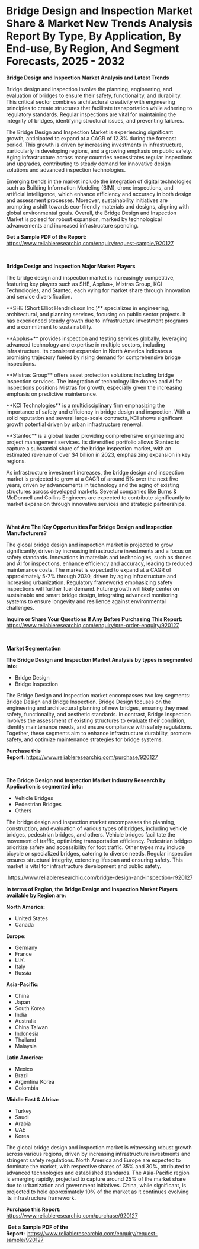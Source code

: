 <p><h1>Bridge Design and Inspection Market Share & Market New Trends Analysis Report By Type, By Application, By End-use, By Region, And Segment Forecasts, 2025 - 2032</h1></p><p><strong>Bridge Design and Inspection Market Analysis and Latest Trends</strong></p>
<p><p>Bridge design and inspection involve the planning, engineering, and evaluation of bridges to ensure their safety, functionality, and durability. This critical sector combines architectural creativity with engineering principles to create structures that facilitate transportation while adhering to regulatory standards. Regular inspections are vital for maintaining the integrity of bridges, identifying structural issues, and preventing failures.</p><p>The Bridge Design and Inspection Market is experiencing significant growth, anticipated to expand at a CAGR of 12.3% during the forecast period. This growth is driven by increasing investments in infrastructure, particularly in developing regions, and a growing emphasis on public safety. Aging infrastructure across many countries necessitates regular inspections and upgrades, contributing to steady demand for innovative design solutions and advanced inspection technologies. </p><p>Emerging trends in the market include the integration of digital technologies such as Building Information Modeling (BIM), drone inspections, and artificial intelligence, which enhance efficiency and accuracy in both design and assessment processes. Moreover, sustainability initiatives are prompting a shift towards eco-friendly materials and designs, aligning with global environmental goals. Overall, the Bridge Design and Inspection Market is poised for robust expansion, marked by technological advancements and increased infrastructure spending.</p></p>
<p><strong>Get a Sample PDF of the Report:&nbsp;</strong> <a href="https://www.reliableresearchiq.com/enquiry/request-sample/920127?utm_campaign=2866&utm_medium=2&utm_source=Github&utm_content=ia&utm_term=18042025&utm_id=bridge-design-and-inspection">https://www.reliableresearchiq.com/enquiry/request-sample/920127</a></p>
<p>&nbsp;</p>
<p><strong>Bridge Design and Inspection Major Market Players</strong></p>
<p><p>The bridge design and inspection market is increasingly competitive, featuring key players such as SHE, Applus+, Mistras Group, KCI Technologies, and Stantec, each vying for market share through innovation and service diversification.</p><p>**SHE (Short Elliot Hendrickson Inc.)** specializes in engineering, architectural, and planning services, focusing on public sector projects. It has experienced steady growth due to infrastructure investment programs and a commitment to sustainability.  </p><p>**Applus+** provides inspection and testing services globally, leveraging advanced technology and expertise in multiple sectors, including infrastructure. Its consistent expansion in North America indicates a promising trajectory fueled by rising demand for comprehensive bridge inspections.</p><p>**Mistras Group** offers asset protection solutions including bridge inspection services. The integration of technology like drones and AI for inspections positions Mistras for growth, especially given the increasing emphasis on predictive maintenance.</p><p>**KCI Technologies** is a multidisciplinary firm emphasizing the importance of safety and efficiency in bridge design and inspection. With a solid reputation and several large-scale contracts, KCI shows significant growth potential driven by urban infrastructure renewal.</p><p>**Stantec** is a global leader providing comprehensive engineering and project management services. Its diversified portfolio allows Stantec to capture a substantial share of the bridge inspection market, with an estimated revenue of over $4 billion in 2023, emphasizing expansion in key regions.</p><p>As infrastructure investment increases, the bridge design and inspection market is projected to grow at a CAGR of around 5% over the next five years, driven by advancements in technology and the aging of existing structures across developed markets. Several companies like Burns & McDonnell and Collins Engineers are expected to contribute significantly to market expansion through innovative services and strategic partnerships.</p></p>
<p>&nbsp;</p>
<p><strong>What Are The Key Opportunities For Bridge Design and Inspection Manufacturers?</strong></p>
<p><p>The global bridge design and inspection market is projected to grow significantly, driven by increasing infrastructure investments and a focus on safety standards. Innovations in materials and technologies, such as drones and AI for inspections, enhance efficiency and accuracy, leading to reduced maintenance costs. The market is expected to expand at a CAGR of approximately 5-7% through 2030, driven by aging infrastructure and increasing urbanization. Regulatory frameworks emphasizing safety inspections will further fuel demand. Future growth will likely center on sustainable and smart bridge design, integrating advanced monitoring systems to ensure longevity and resilience against environmental challenges.</p></p>
<p><strong>Inquire or Share Your Questions If Any Before Purchasing This Report:</strong> <a href="https://www.reliableresearchiq.com/enquiry/pre-order-enquiry/920127?utm_campaign=2866&utm_medium=2&utm_source=Github&utm_content=ia&utm_term=18042025&utm_id=bridge-design-and-inspection">https://www.reliableresearchiq.com/enquiry/pre-order-enquiry/920127</a></p>
<p>&nbsp;</p>
<p><strong>Market Segmentation</strong></p>
<p><strong>The Bridge Design and Inspection Market Analysis by types is segmented into:</strong></p>
<p><ul><li>Bridge Design</li><li>Bridge Inspection</li></ul></p>
<p><p>The Bridge Design and Inspection market encompasses two key segments: Bridge Design and Bridge Inspection. Bridge Design focuses on the engineering and architectural planning of new bridges, ensuring they meet safety, functionality, and aesthetic standards. In contrast, Bridge Inspection involves the assessment of existing structures to evaluate their condition, identify maintenance needs, and ensure compliance with safety regulations. Together, these segments aim to enhance infrastructure durability, promote safety, and optimize maintenance strategies for bridge systems.</p></p>
<p><strong>Purchase this Report:&nbsp;</strong><a href="https://www.reliableresearchiq.com/purchase/920127?utm_campaign=2866&utm_medium=2&utm_source=Github&utm_content=ia&utm_term=18042025&utm_id=bridge-design-and-inspection">https://www.reliableresearchiq.com/purchase/920127</a></p>
<p>&nbsp;</p>
<p><strong>The Bridge Design and Inspection Market Industry Research by Application is segmented into:</strong></p>
<p><ul><li>Vehicle Bridges</li><li>Pedestrian Bridges</li><li>Others</li></ul></p>
<p><p>The bridge design and inspection market encompasses the planning, construction, and evaluation of various types of bridges, including vehicle bridges, pedestrian bridges, and others. Vehicle bridges facilitate the movement of traffic, optimizing transportation efficiency. Pedestrian bridges prioritize safety and accessibility for foot traffic. Other types may include bicycle or specialized bridges, catering to diverse needs. Regular inspection ensures structural integrity, extending lifespan and ensuring safety. This market is vital for infrastructure development and public safety.</p></p>
<p><a href="https://www.reliableresearchiq.com/bridge-design-and-inspection-r920127?utm_campaign=2866&utm_medium=2&utm_source=Github&utm_content=ia&utm_term=18042025&utm_id=bridge-design-and-inspection">&nbsp;https://www.reliableresearchiq.com/bridge-design-and-inspection-r920127</a></p>
<p><strong>In terms of Region, the Bridge Design and Inspection Market Players available by Region are:</strong></p>
<p>
    <p> <strong> North America: </strong>
        <ul>
            <li>United States</li>
            <li>Canada</li>
        </ul>
        </p> 
    <p> <strong> Europe: </strong>
        <ul>
            <li>Germany</li>
            <li>France</li>
            <li>U.K.</li>
            <li>Italy</li>
            <li>Russia</li>
        </ul>
        </p> 
    <p> <strong> Asia-Pacific: </strong>
        <ul>
            <li>China</li>
            <li>Japan</li>
            <li>South Korea</li>
            <li>India</li>
            <li>Australia</li>
            <li>China Taiwan</li>
            <li>Indonesia</li>
            <li>Thailand</li>
            <li>Malaysia</li>
        </ul>
        </p> 
    <p> <strong> Latin America: </strong>
        <ul>
            <li>Mexico</li>
            <li>Brazil</li>
            <li>Argentina Korea</li>
            <li>Colombia</li>
        </ul>
        </p> 
    <p> <strong> Middle East & Africa: </strong>
        <ul>
            <li>Turkey</li>
            <li>Saudi</li>
            <li>Arabia</li>
            <li>UAE</li>
            <li>Korea</li>
        </ul>
    </p>
    </p>
<p><p>The global bridge design and inspection market is witnessing robust growth across various regions, driven by increasing infrastructure investments and stringent safety regulations. North America and Europe are expected to dominate the market, with respective shares of 35% and 30%, attributed to advanced technologies and established standards. The Asia-Pacific region is emerging rapidly, projected to capture around 25% of the market share due to urbanization and government initiatives. China, while significant, is projected to hold approximately 10% of the market as it continues evolving its infrastructure framework.</p></p>
<p><strong>Purchase this Report: </strong><a href="https://www.reliableresearchiq.com/purchase/920127?utm_campaign=2866&utm_medium=2&utm_source=Github&utm_content=ia&utm_term=18042025&utm_id=bridge-design-and-inspection">https://www.reliableresearchiq.com/purchase/920127</a></p>
<p>&nbsp;<strong>Get a Sample PDF of the Report:&nbsp;&nbsp;</strong><a href="https://www.reliableresearchiq.com/enquiry/request-sample/920127?utm_campaign=2866&utm_medium=2&utm_source=Github&utm_content=ia&utm_term=18042025&utm_id=bridge-design-and-inspection">https://www.reliableresearchiq.com/enquiry/request-sample/920127</a></p>
<p><strong></strong></p>
<p><p></p><p></p><p></p></p>